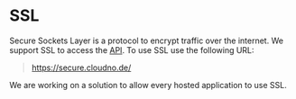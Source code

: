 # SSL

Secure Sockets Layer is a protocol to encrypt traffic over the internet. We support SSL to access the [API](/api). To use SSL use the following URL:

> https://secure.cloudno.de/

We are working on a solution to allow every hosted application to use SSL.